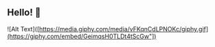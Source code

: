 ## Hello! 👋
![Alt Text]([https://media.giphy.com/media/vFKqnCdLPNOKc/giphy.gif](https://giphy.com/embed/GeimqsH0TLDt4tScGw"])
<!--
**lenawuu/lenawuu** is a ✨ _special_ ✨ repository because its `README.md` (this file) appears on your GitHub profile.

Here are some ideas to get you started:

- 🔭 I’m currently working on ...
- 🌱 I’m currently learning ...
- 👯 I’m looking to collaborate on ...
- 🤔 I’m looking for help with ...
- 💬 Ask me about ...
- 📫 How to reach me: ...
- 😄 Pronouns: ...
- ⚡ Fun fact: ...
-->
